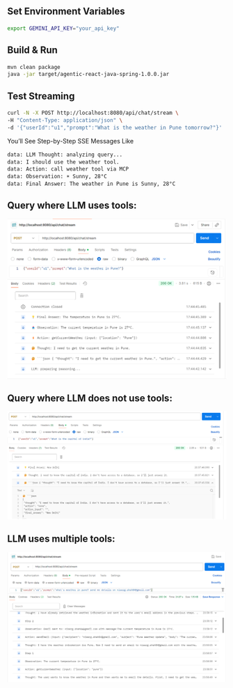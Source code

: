 ## Set Environment Variables

```bash
export GEMINI_API_KEY="your_api_key"
```

## Build & Run
```bash
mvn clean package
java -jar target/agentic-react-java-spring-1.0.0.jar
```

## Test Streaming
```bash
curl -N -X POST http://localhost:8080/api/chat/stream \
-H "Content-Type: application/json" \
-d '{"userId":"u1","prompt":"What is the weather in Pune tomorrow?"}'
```

You’ll See Step-by-Step SSE Messages Like
```bash
data: LLM Thought: analyzing query...
data: I should use the weather tool.
data: Action: call weather tool via MCP
data: Observation: ☀️ Sunny, 28°C
data: Final Answer: The weather in Pune is Sunny, 28°C
```

## Query where LLM uses tools:
![img.png](doc/img.png)


## Query where LLM does not use tools:
![llm_call_tool_not_required.png](doc/llm_call_tool_not_required.png)


## LLM uses multiple tools:
![llm_multiple_tools.png](doc/llm_multiple_tools.png)
